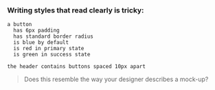 ### Writing styles that read clearly is tricky:

```
a button
  has 6px padding
  has standard border radius
  is blue by default
  is red in primary state
  is green in success state

the header contains buttons spaced 10px apart
```

> Does this resemble the way your designer describes a mock-up?
